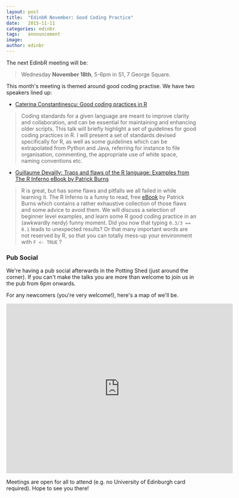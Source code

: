 ```yaml
---
layout: post
title:  "EdinbR November: Good Coding Practice"
date:   2015-11-11
categories: edinbr
tags:   announcement
image:
author: edinbr
---
```


The next EdinbR meeting will be:

> Wednesday **November 18th**, 5-6pm in S1, 7 George Square.

This month's meeting is themed around good coding practise. We have two speakers lined up:

* [Caterina Constantinescu: Good coding practices in R](https://github.com/EdinbR/edinbr-talks/blob/master/2015-11-18/GoodCodingPracticesInR.pdf)

> Coding standards for a given language are meant to improve clarity and collaboration, and can be essential for maintaining and enhancing older scripts. This talk will briefly highlight a set of guidelines for good coding practices in R. I will present a set of standards devised specifically for R, as well as some guidelines which can be extrapolated from Python and Java, referring for instance to file organisation, commenting, the appropriate use of white space, naming conventions etc. 

* [Guillaume Devailly: Traps and flaws of the R language: Examples from The R Inferno eBook by Patrick Burns](https://github.com/EdinbR/edinbr-talks/blob/master/2015-11-18/Rinferno.pdf)

> R is great, but has some flaws and pitfalls we all failed in while learning it. The R Inferno is a funny to read, free [eBook](http://www.burns-stat.com/pages/Tutor/R_inferno.pdf) by Patrick Burns which contains a rather exhaustive collection of those flaws and some advice to avoid them. We will discuss a selection of beginner level examples, and learn some R good coding practice in an (awkwardly nerdy) funny moment. Did you now that typing `0.3/3 == 0.1` leads to unexpected results? Or that many important words are not reserved by R, so that you can totally mess-up your environment with `F <- TRUE` ?

### Pub Social
We're having a pub social afterwards in the Potting Shed (just around the corner). If you can't make the talks you are more than welcome to join us in the pub from 6pm onwards. 

For any newcomers (you're very welcome!), here's a map of we'll be.

<iframe src="https://www.google.com/maps/embed?pb=!1m18!1m12!1m3!1d2234.2857959093512!2d-3.1896144261229358!3d55.944418290254944!2m3!1f0!2f0!3f0!3m2!1i1024!2i768!4f13.1!3m3!1m2!1s0x4887c7837b340937%3A0xaf82184629da8aed!2s7+George+Square%2C+Edinburgh+EH8!5e0!3m2!1sen!2suk!4v1447278868342" width="600" height="450" frameborder="0" style="border:0" allowfullscreen></iframe>

Meetings are open for all to attend (e.g. no University of Edinburgh card required). Hope to see you there!
